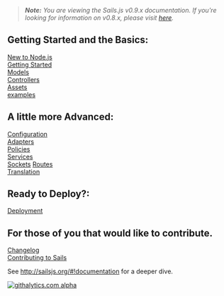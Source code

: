 > _**Note:** You are viewing the Sails.js v0.9.x documentation.  If you're looking for information on v0.8.x, please visit [here](http://08x.sailsjs.org)._

<!--
Building Your Own Adapters
Controllers
Database Support
examples
Guide: Login Example
Guide: Passport auth example
Guide: Sockets
Home
Models
Policies
Routes
Services
Views
What Is Sails
-->
## Getting Started and the Basics:

[New to Node.js](https://github.com/balderdashy/sails-wiki/blob/0.9/new-to-nodejs.md)  
[Getting Started](https://github.com/balderdashy/sails-wiki/blob/0.9/getting-started.md)  
[Models](https://github.com/balderdashy/sails-wiki/blob/0.9/models.md)  
[Controllers](https://github.com/balderdashy/sails-wiki/blob/0.9/controllers.md)  
[Assets](https://github.com/balderdashy/sails-wiki/blob/0.9/assets.md)  
[examples](https://github.com/balderdashy/sails-wiki/blob/0.9/examples.md)

## A little more Advanced:

[Configuration](https://github.com/balderdashy/sails-wiki/blob/0.9/configuration.md)  
[Adapters](https://github.com/balderdashy/sails-wiki/blob/0.9/api.adapter-interface.md)  
[Policies](https://github.com/balderdashy/sails-wiki/blob/0.9/policies.md)  
[Services](https://github.com/balderdashy/sails-wiki/blob/0.9/services.md)  
[Sockets](https://github.com/balderdashy/sails-wiki/blob/0.9/sockets.md)
[Routes](https://github.com/balderdashy/sails-wiki/blob/0.9/routes.md)  
[Translation](https://github.com/balderdashy/sails-wiki/blob/0.9/translation.md)

## Ready to Deploy?:

[Deployment](https://github.com/balderdashy/sails-wiki/blob/0.9/deployment.md)  

## For those of you that would like to contribute.

[Changelog](https://github.com/balderdashy/sails-wiki/blob/0.9/changelog.md)  
[Contributing to Sails](https://github.com/balderdashy/sails-wiki/blob/0.9/Contributing-to-Sails.md)  

See http://sailsjs.org/#!documentation for a deeper dive.

[![githalytics.com alpha](https://cruel-carlota.pagodabox.com/8acf2fc2ca0aca8a3018e355ad776ed7 "githalytics.com")](http://githalytics.com/balderdashy/sails/wiki/home)
